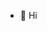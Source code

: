 - 👋 Hi

<!---
brnovasco/brnovasco is a ✨ special ✨ repository because its `README.md` (this file) appears on your GitHub profile.
You can click the Preview link to take a look at your changes.
--->
